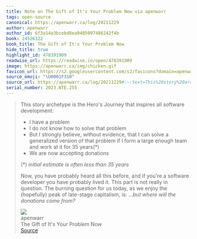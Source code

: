 ```yaml
---
title: Note on The Gift of It's Your Problem Now via apenwarr
tags: open-source
canonical: https://apenwarr.ca/log/20211229
author: apenwarr
author_id: 6f3a14a3bcebd8ea9485097486242f4b
book: 24526322
book_title: The Gift of It's Your Problem Now
hide_title: true
highlight_id: 478391909
readwise_url: https://readwise.io/open/478391909
image: https://apenwarr.ca/img/chicken.gif
favicon_url: https://s2.googleusercontent.com/s2/favicons?domain=apenwarr.ca
source_emoji: "\U0001F310"
source_url: https://apenwarr.ca/log/20211229#:~:text=This%20story%20archetype,donations%20come%20from%3F*
serial_number: 2023.NTE.255
---
```

> This story archetype is the Hero's Journey that inspires all software development:
> 
> - I have a problem
> - I do not know how to solve that problem
> - But I strongly believe, without evidence, that I can solve a generalized version of that problem if I form a large enough team and work at it for 35 years(*)
> - We are now accepting donations
> 
> (*) _initial estimate is often less than 35 years_
> 
> Now, you have probably heard all this before, and if you're a software developer you have probably lived it. This part is not really in question. The burning question for us today, as we enjoy the (hopefully) peak of late-stage capitalism, is: ...*but where will the donations come from?*
> <div class="quoteback-footer"><div class="quoteback-avatar"><img class="mini-favicon" src="https://s2.googleusercontent.com/s2/favicons?domain=apenwarr.ca"></div><div class="quoteback-metadata"><div class="metadata-inner"><span style="display:none">FROM:</span><div aria-label="apenwarr" class="quoteback-author"> apenwarr</div><div aria-label="The Gift of It's Your Problem Now" class="quoteback-title"> The Gift of It's Your Problem Now</div></div></div><div class="quoteback-backlink"><a target="_blank" aria-label="go to the full text of this quotation" rel="noopener" href="https://apenwarr.ca/log/20211229#:~:text=This%20story%20archetype,donations%20come%20from%3F*" class="quoteback-arrow"> Source</a></div></div>